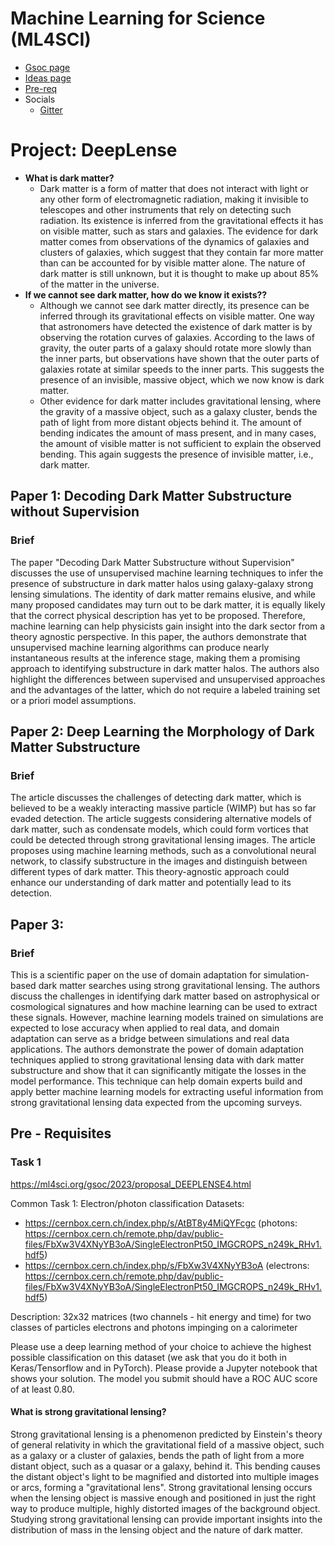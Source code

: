 # Machine Learning for Science (ML4SCI)

* [Gsoc page](https://summerofcode.withgoogle.com/programs/2022/organizations/machine-learning-for-science-ml4sci)
* [Ideas page](https://ml4sci.org/gsoc/2023/summary.html)
* [Pre-req](https://docs.google.com/document/d/1lWTSASnVICm_4Zof7wr6_LkS24P_Z8TR1px_tctemQI/edit?usp=sharing)
* Socials
  * [Gitter](https://matrix.to/#/#ML4SCI_general:gitter.im)


# Project: DeepLense
* **What is dark matter?**
  * Dark matter is a form of matter that does not interact with light or any other form of electromagnetic radiation, making it invisible to telescopes and other instruments that rely on detecting such radiation. Its existence is inferred from the gravitational effects it has on visible matter, such as stars and galaxies. The evidence for dark matter comes from observations of the dynamics of galaxies and clusters of galaxies, which suggest that they contain far more matter than can be accounted for by visible matter alone. The nature of dark matter is still unknown, but it is thought to make up about 85% of the matter in the universe.
* **If we cannot see dark matter, how do we know it exists??**
  * Although we cannot see dark matter directly, its presence can be inferred through its gravitational effects on visible matter. One way that astronomers have detected the existence of dark matter is by observing the rotation curves of galaxies. According to the laws of gravity, the outer parts of a galaxy should rotate more slowly than the inner parts, but observations have shown that the outer parts of galaxies rotate at similar speeds to the inner parts. This suggests the presence of an invisible, massive object, which we now know is dark matter.
  * Other evidence for dark matter includes gravitational lensing, where the gravity of a massive object, such as a galaxy cluster, bends the path of light from more distant objects behind it. The amount of bending indicates the amount of mass present, and in many cases, the amount of visible matter is not sufficient to explain the observed bending. This again suggests the presence of invisible matter, i.e., dark matter.

## Paper 1: Decoding Dark Matter Substructure without Supervision
### Brief
The paper "Decoding Dark Matter Substructure without Supervision" discusses the use of unsupervised machine learning techniques to infer the presence of substructure in dark matter halos using galaxy-galaxy strong lensing simulations. The identity of dark matter remains elusive, and while many proposed candidates may turn out to be dark matter, it is equally likely that the correct physical description has yet to be proposed. Therefore, machine learning can help physicists gain insight into the dark sector from a theory agnostic perspective. In this paper, the authors demonstrate that unsupervised machine learning algorithms can produce nearly instantaneous results at the inference stage, making them a promising approach to identifying substructure in dark matter halos. The authors also highlight the differences between supervised and unsupervised approaches and the advantages of the latter, which do not require a labeled training set or a priori model assumptions.
## Paper 2: Deep Learning the Morphology of Dark Matter Substructure
### Brief
The article discusses the challenges of detecting dark matter, which is believed to be a weakly interacting massive particle (WIMP) but has so far evaded detection. The article suggests considering alternative models of dark matter, such as condensate models, which could form vortices that could be detected through strong gravitational lensing images. The article proposes using machine learning methods, such as a convolutional neural network, to classify substructure in the images and distinguish between different types of dark matter. This theory-agnostic approach could enhance our understanding of dark matter and potentially lead to its detection.
## Paper 3: 
### Brief
This is a scientific paper on the use of domain adaptation for simulation-based dark matter searches using strong gravitational lensing. The authors discuss the challenges in identifying dark matter based on astrophysical or cosmological signatures and how machine learning can be used to extract these signals. However, machine learning models trained on simulations are expected to lose accuracy when applied to real data, and domain adaptation can serve as a bridge between simulations and real data applications. The authors demonstrate the power of domain adaptation techniques applied to strong gravitational lensing data with dark matter substructure and show that it can significantly mitigate the losses in the model performance. This technique can help domain experts build and apply better machine learning models for extracting useful information from strong gravitational lensing data expected from the upcoming surveys.
## Pre - Requisites

### Task 1 

https://ml4sci.org/gsoc/2023/proposal_DEEPLENSE4.html

Common Task 1: Electron/photon classification
Datasets:
* https://cernbox.cern.ch/index.php/s/AtBT8y4MiQYFcgc (photons: https://cernbox.cern.ch/remote.php/dav/public-files/FbXw3V4XNyYB3oA/SingleElectronPt50_IMGCROPS_n249k_RHv1.hdf5)
* https://cernbox.cern.ch/index.php/s/FbXw3V4XNyYB3oA (electrons: https://cernbox.cern.ch/remote.php/dav/public-files/FbXw3V4XNyYB3oA/SingleElectronPt50_IMGCROPS_n249k_RHv1.hdf5)

Description: 32x32 matrices (two channels - hit energy and time) for two classes of
particles electrons and photons impinging on a calorimeter

Please use a deep learning method of your choice to achieve the highest possible
classification on this dataset (we ask that you do it both in Keras/Tensorflow and in
PyTorch). Please provide a Jupyter notebook that shows your solution. The model you submit should have a ROC AUC score of at least 0.80.

#### What is strong gravitational lensing?
Strong gravitational lensing is a phenomenon predicted by Einstein's theory of general relativity in which the gravitational field of a massive object, such as a galaxy or a cluster of galaxies, bends the path of light from a more distant object, such as a quasar or a galaxy, behind it. This bending causes the distant object's light to be magnified and distorted into multiple images or arcs, forming a "gravitational lens". Strong gravitational lensing occurs when the lensing object is massive enough and positioned in just the right way to produce multiple, highly distorted images of the background object. Studying strong gravitational lensing can provide important insights into the distribution of mass in the lensing object and the nature of dark matter.

